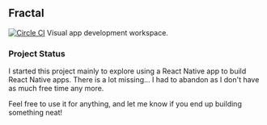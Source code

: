 ## Fractal
[![Circle CI](https://circleci.com/gh/danscan/fractal.svg?style=svg&circle-token=24d876f249dc801dcf72c529937bb7450466042d)](https://circleci.com/gh/danscan/fractal)
Visual app development workspace.  

### Project Status
I started this project mainly to explore using a React Native app to build React Native apps.  There is a lot missing... I had to abandon as I don't have as much free time any more.

Feel free to use it for anything, and let me know if you end up building something neat!
